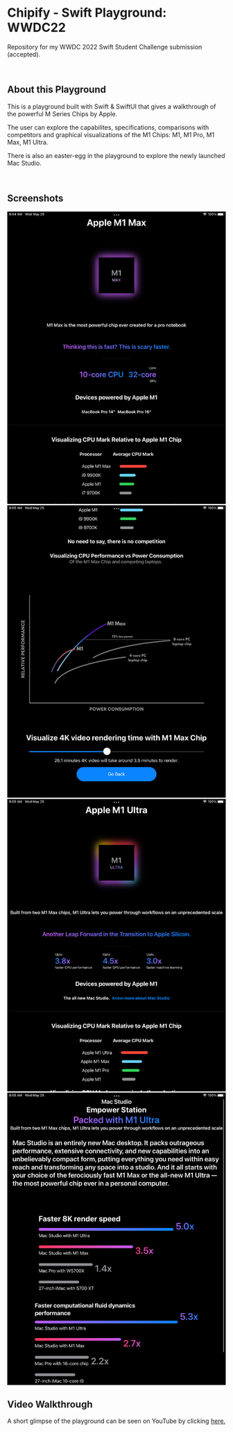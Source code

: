 # Chipify - Swift Playground: WWDC22
Repository for my WWDC 2022 Swift Student Challenge submission (accepted).

<br/>

## About this Playground
This is a playground built with Swift & SwiftUI that gives a walkthrough of the powerful M Series Chips by Apple.

The user can explore the capabilites, specifications, comparisons with competitors and graphical visualizations of the M1 Chips: M1, M1 Pro, M1 Max, M1 Ultra.

There is also an easter-egg in the playground to explore the newly launched Mac Studio.

<br/>

## Screenshots
 <img src="screenshots/screenshot1.png" alt="M1 Max Screenshot 1" />
 <img src="screenshots/screenshot2.png" alt="M1 Max Screenshot 2" />
 <img src="screenshots/screenshot3.png" alt="M1 Ultra Screenshot" />
 <img src="screenshots/screenshot4.png" alt="M1 Studio Screenshot" />

<br/>

 ## Video Walkthrough

 A short glimpse of the playground can be seen on YouTube by clicking [here.](https://www.youtube.com/shorts/bWf6gNBQSB8)
